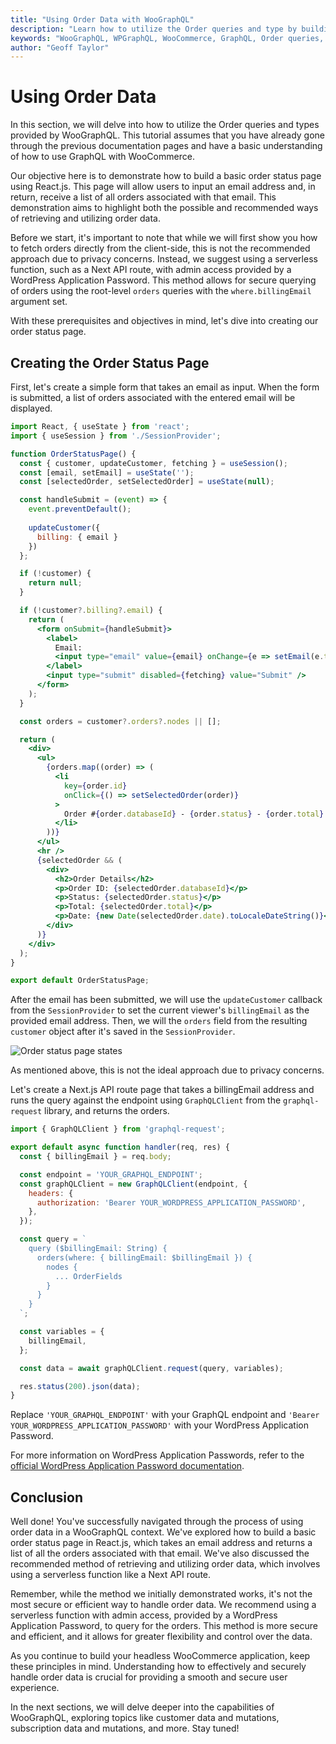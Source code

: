 ```yaml
---
title: "Using Order Data with WooGraphQL"
description: "Learn how to utilize the Order queries and type by building a basic order status page in React.js that works by taking an `email` and returning a list of all the orders connected to that `email`."
keywords: "WooGraphQL, WPGraphQL, WooCommerce, GraphQL, Order queries, React.js, order status page"
author: "Geoff Taylor"
---
```


# Using Order Data

In this section, we will delve into how to utilize the Order queries and types provided by WooGraphQL. This tutorial assumes that you have already gone through the previous documentation pages and have a basic understanding of how to use GraphQL with WooCommerce.

Our objective here is to demonstrate how to build a basic order status page using React.js. This page will allow users to input an email address and, in return, receive a list of all orders associated with that email. This demonstration aims to highlight both the possible and recommended ways of retrieving and utilizing order data.

Before we start, it's important to note that while we will first show you how to fetch orders directly from the client-side, this is not the recommended approach due to privacy concerns. Instead, we suggest using a serverless function, such as a Next API route, with admin access provided by a WordPress Application Password. This method allows for secure querying of orders using the root-level `orders` queries with the `where.billingEmail` argument set.

With these prerequisites and objectives in mind, let's dive into creating our order status page.

## Creating the Order Status Page

First, let's create a simple form that takes an email as input. When the form is submitted, a list of orders associated with the entered email will be displayed.

```jsx
import React, { useState } from 'react';
import { useSession } from './SessionProvider';

function OrderStatusPage() {
  const { customer, updateCustomer, fetching } = useSession();
  const [email, setEmail] = useState('');
  const [selectedOrder, setSelectedOrder] = useState(null);

  const handleSubmit = (event) => {
    event.preventDefault();
    
    updateCustomer({
      billing: { email }
    })
  };

  if (!customer) {
    return null;
  }

  if (!customer?.billing?.email) {
    return (
      <form onSubmit={handleSubmit}>
        <label>
          Email:
          <input type="email" value={email} onChange={e => setEmail(e.target.value)} />
        </label>
        <input type="submit" disabled={fetching} value="Submit" />
      </form>
    );
  }

  const orders = customer?.orders?.nodes || [];

  return (
    <div>
      <ul>
        {orders.map((order) => (
          <li
            key={order.id}
            onClick={() => setSelectedOrder(order)}
          >
            Order #{order.databaseId} - {order.status} - {order.total}
          </li>
        ))}
      </ul>
      <hr />
      {selectedOrder && (
        <div>
          <h2>Order Details</h2>
          <p>Order ID: {selectedOrder.databaseId}</p>
          <p>Status: {selectedOrder.status}</p>
          <p>Total: {selectedOrder.total}</p>
          <p>Date: {new Date(selectedOrder.date).toLocaleDateString()}</p>
        </div>
      )}
    </div>
  );
}

export default OrderStatusPage;
```

After the email has been submitted, we will use the `updateCustomer` callback from the `SessionProvider` to set the current viewer's `billingEmail` as the provided email address. Then, we will the `orders` field from the resulting `customer` object after it's saved in the `SessionProvider`.

![Order status page states](images/order-status-page-states.gif)

As mentioned above, this is not the ideal approach due to privacy concerns.

Let's create a Next.js API route page that takes a billingEmail address and runs the query against the endpoint using `GraphQLClient` from the `graphql-request` library, and returns the orders.

```jsx
import { GraphQLClient } from 'graphql-request';

export default async function handler(req, res) {
  const { billingEmail } = req.body;

  const endpoint = 'YOUR_GRAPHQL_ENDPOINT';
  const graphQLClient = new GraphQLClient(endpoint, {
    headers: {
      authorization: 'Bearer YOUR_WORDPRESS_APPLICATION_PASSWORD',
    },
  });

  const query = `
    query ($billingEmail: String) {
      orders(where: { billingEmail: $billingEmail }) {
        nodes {
          ... OrderFields
        }
      }
    }
  `;

  const variables = {
    billingEmail,
  };

  const data = await graphQLClient.request(query, variables);

  res.status(200).json(data);
}
```

Replace `'YOUR_GRAPHQL_ENDPOINT'` with your GraphQL endpoint and `'Bearer YOUR_WORDPRESS_APPLICATION_PASSWORD'` with your WordPress Application Password.

For more information on WordPress Application Passwords, refer to the [official WordPress Application Password documentation](https://developer.wordpress.org/rest-api/using-the-rest-api/authentication/application-passwords/).

## Conclusion

Well done! You've successfully navigated through the process of using order data in a WooGraphQL context. We've explored how to build a basic order status page in React.js, which takes an email address and returns a list of all the orders associated with that email. We've also discussed the recommended method of retrieving and utilizing order data, which involves using a serverless function like a Next API route.

Remember, while the method we initially demonstrated works, it's not the most secure or efficient way to handle order data. We recommend using a serverless function with admin access, provided by a WordPress Application Password, to query for the orders. This method is more secure and efficient, and it allows for greater flexibility and control over the data.

As you continue to build your headless WooCommerce application, keep these principles in mind. Understanding how to effectively and securely handle order data is crucial for providing a smooth and secure user experience.

In the next sections, we will delve deeper into the capabilities of WooGraphQL, exploring topics like customer data and mutations, subscription data and mutations, and more. Stay tuned!
